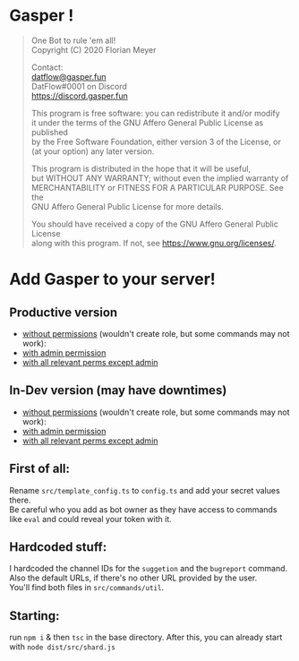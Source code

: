 # Gasper !
  
>One Bot to rule 'em all!  
>Copyright (C) 2020 Florian Meyer  
>  
>Contact:  
>datflow@gasper.fun  
>DatFlow#0001 on Discord  
>https://discord.gasper.fun  
>  
>This program is free software: you can redistribute it and/or modify  
>it under the terms of the GNU Affero General Public License as published  
>by the Free Software Foundation, either version 3 of the License, or  
>(at your option) any later version.  
>  
>This program is distributed in the hope that it will be useful,  
>but WITHOUT ANY WARRANTY; without even the implied warranty of  
>MERCHANTABILITY or FITNESS FOR A PARTICULAR PURPOSE.  See the  
>GNU Affero General Public License for more details.  
>  
>You should have received a copy of the GNU Affero General Public License  
>along with this program.  If not, see <https://www.gnu.org/licenses/>.

# Add Gasper to your server!
## Productive version
- [without permissions](https://discordapp.com/api/oauth2/authorize?client_id=673613224389640228&permissions=0&scope=bot, 'no role') (wouldn't create role, but some commands may not work): 
- [with admin permission](https://discordapp.com/api/oauth2/authorize?client_id=673613224389640228&permissions=8&scope=bot, 'admin shit')
- [with all relevant perms except admin](https://discordapp.com/api/oauth2/authorize?client_id=673613224389640228&permissions=2147483127&scope=bot, 'i can almost everything!')

## In-Dev version (may have downtimes)
- [without permissions](https://discordapp.com/api/oauth2/authorize?client_id=700263987249545226&permissions=0&scope=bot, 'no role') (wouldn't create role, but some commands may not work): 
- [with admin permission](https://discordapp.com/api/oauth2/authorize?client_id=700263987249545226&permissions=8&scope=bot, 'admin shit')
- [with all relevant perms except admin](https://discordapp.com/api/oauth2/authorize?client_id=700263987249545226&permissions=2147483127&scope=bot, 'i can almost everything!')

## First of all:   
Rename `src/template_config.ts` to `config.ts` and add your secret values there.  
Be careful who you add as bot owner as they have access to commands like `eval` and could reveal your token with it.  

## Hardcoded stuff:  
I hardcoded the channel IDs for the `suggetion` and the `bugreport` command.   
Also the default URLs, if there's no other URL provided by the user.   
You'll find both files in `src/commands/util`.   

## Starting:    
run `npm i` & then `tsc` in the base directory. After this, you can already start with `node dist/src/shard.js`
